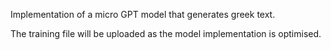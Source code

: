 Implementation of a micro GPT model that generates greek text. 

The training file will be uploaded as the model implementation is optimised.
